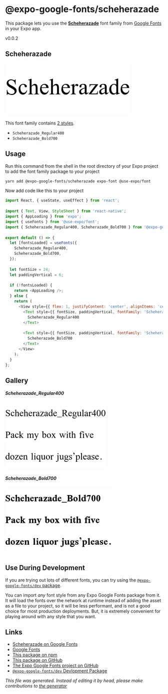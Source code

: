 # @expo-google-fonts/scheherazade

This package lets you use the [**Scheherazade**](https://fonts.google.com/specimen/Scheherazade) font family from [Google Fonts](https://fonts.google.com/) in your Expo app.

v0.0.2

## Scheherazade

![Scheherazade](./font-family.png)

This font family contains [2 styles](#gallery).

- `Scheherazade_Regular400`
- `Scheherazade_Bold700`

## Usage

Run this command from the shell in the root directory of your Expo project to add the font family package to your project
```sh
yarn add @expo-google-fonts/scheherazade expo-font @use-expo/font
```

Now add code like this to your project
```js
import React, { useState, useEffect } from 'react';

import { Text, View, StyleSheet } from 'react-native';
import { AppLoading } from 'expo';
import { useFonts } from '@use-expo/font';
import { Scheherazade_Regular400, Scheherazade_Bold700 } from '@expo-google-fonts/scheherazade';

export default () => {
  let [fontsLoaded] = useFonts({
    Scheherazade_Regular400,
    Scheherazade_Bold700,
  });

  let fontSize = 24;
  let paddingVertical = 6;

  if (!fontsLoaded) {
    return <AppLoading />;
  } else {
    return (
      <View style={{ flex: 1, justifyContent: 'center', alignItems: 'center' }}>
        <Text style={{ fontSize, paddingVertical, fontFamily: 'Scheherazade_Regular400' }}>
          Scheherazade_Regular400
        </Text>

        <Text style={{ fontSize, paddingVertical, fontFamily: 'Scheherazade_Bold700' }}>
          Scheherazade_Bold700
        </Text>
      </View>
    );
  }
};

```

## Gallery

##### Scheherazade_Regular400
![Scheherazade_Regular400](./19195e141f9f7a6781f93d0ee49ef46a8784c28c28047b0b821b639546c9d562.ttf.png)

##### Scheherazade_Bold700
![Scheherazade_Bold700](./4a5d40a2e35f3920327fbc1d576a3a1f7aadda38089f736dad6eda793e74a225.ttf.png)


## Use During Development

If you are trying out lots of different fonts, you can try using the [`@expo-google-fonts/dev` package](https://www.npmjs.com/package/@expo-google-fonts/dev).

You can import *any* font style from any Expo Google Fonts package from it. It will load the fonts
over the network at runtime instead of adding the asset as a file to your project, so it will be 
less performant, and is not a good choice for most production deployments. But, it is extremely convenient
for playing around with any style that you want.

## Links

- [Scheherazade on Google Fonts](https://fonts.google.com/specimen/Scheherazade)
- [Google Fonts](https://fonts.google.com/)
- [This package on npm](https://www.npmjs.com/package/@expo-google-fonts/scheherazade)
- [This package on GitHub](https://github.com/expo/google-fonts/tree/master/font-packages/scheherazade)
- [The Expo Google Fonts project on GitHub](https://github.com/expo/google-fonts)
- [`@expo-google-fonts/dev` Devlopment Package](https://github.com/expo/google-fonts/tree/master/font-packages/dev)


*This file was generated. Instead of editing it by head, please make contributions to [the generator](https://github.com/expo/google-fonts/tree/master/packages/generator)*

